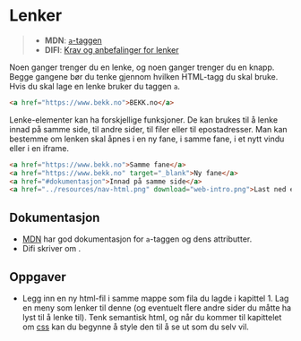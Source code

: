 # Lenker

> * **MDN**: [`a`-taggen](https://developer.mozilla.org/en-US/docs/Web/HTML/Element/a)
> * **DIFI**: [Krav og anbefalinger for lenker](https://uu.difi.no/krav-og-regelverk/losningsforslag-web/lenker)

Noen ganger trenger du en lenke, og noen ganger trenger du en knapp. Begge gangene bør du tenke gjennom hvilken HTML-tagg du skal bruke. Hvis du skal lage en lenke bruker du taggen `a`.

```html
<a href="https://www.bekk.no">BEKK.no</a>
```

Lenke-elementer kan ha forskjellige funksjoner. De kan brukes til å lenke innad på samme side, til andre sider, til filer eller til epostadresser. Man kan bestemme om lenken skal åpnes i en ny fane, i samme fane, i et nytt vindu eller i en iframe.

```html
<a href="https://www.bekk.no">Samme fane</a>
<a href="https://www.bekk.no" target="_blank">Ny fane</a>
<a href="#dokumentasjon">Innad på samme side</a>
<a href="../resources/nav-html.png" download="web-intro.png">Last ned en ressurs</a>
```

## Dokumentasjon
* [MDN](https://developer.mozilla.org/en-US/docs/Web/HTML/Element/a) har god dokumentasjon for `a`-taggen og dens attributter.
* Difi skriver om .


## Oppgaver
* Legg inn en ny html-fil i samme mappe som fila du lagde i kapittel 1. Lag en meny som lenker til denne (og eventuelt flere andre sider du måtte ha lyst til å lenke til). Tenk semantisk html, og når du kommer til kapittelet om [css](/03-css/cover.md) kan du begynne å style den til å se ut som du selv vil.
